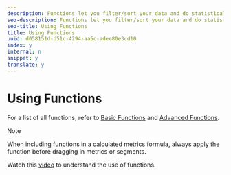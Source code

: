 ```yaml
---
description: Functions let you filter/sort your data and do statistical analysis.
seo-description: Functions let you filter/sort your data and do statistical analysis.
seo-title: Using Functions
title: Using Functions
uuid: d058151d-d51c-4294-aa5c-adee80e3cd10
index: y
internal: n
snippet: y
translate: y
---
```


# Using Functions

For a list of all functions, refer to [ Basic Functions](../../../c_calcmetrics_bucket/cm_reference/cm_functions.md#concept_E3022D5EEEE145B69A23438BAF7016B2) and [ Advanced Functions](../../../c_calcmetrics_bucket/cm_reference/cm_adv_functions.md#concept_A5FB9127D70F4E1AA02D1ACBF4F54174). 

>[!NOTE]
>
>When including functions in a calculated metrics formula, always apply the function before dragging in metrics or segments.

Watch this [ video](https://youtu.be/SSyWvomnewI) to understand the use of functions. 
